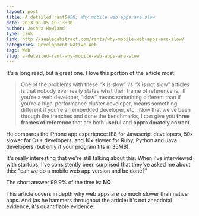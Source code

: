 ```yaml
---
layout: post
title: A detailed rant&#58; Why mobile web apps are slow
date: 2013-08-05 10:13:00
author: Joshua Howland
type: Link
link: http://sealedabstract.com/rants/why-mobile-web-apps-are-slow/
categories: Development Native Web
tags: Web
slug: a-detailed-rant-why-mobile-web-apps-are-slow
---
```


It's a long read, but a great one. I love this portion of the article most: 

>One of the problems with these “X is slow” vs “X is not slow” articles is that nobody ever really states what their frame of reference is.  If you’re a web developer, “slow” means something different than if you’re a high-performance cluster developer, means something different if you’re an embedded developer, etc.  Now that we’ve been through the trenches and done the benchmarks, I can give you **three frames of reference** that are both **useful** and **approximately correct**.

He compares the iPhone app experience: IE8 for Javascript developers, 50x slower for C++ developers, and 10x slower for Ruby, Python and Java developers (but only if your program fits in 35MB).

It's really interesting that we're still talking about this. When I've interviewed with startups, I've consistently been surprised that they've asked me about this: "can we do a mobile web app version and be done?"

The short answer 99.9% of the time is: **NO**.

This article covers in depth why web apps are so much slower than native apps. And (as he hammers throughout the article) it's not anecdotal evidence; it's quantifiable evidence.